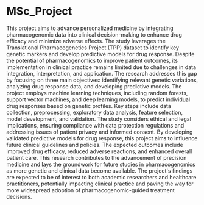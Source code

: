 # MSc_Project
This project aims to advance personalized medicine by integrating pharmacogenomic data into clinical decision-making to enhance drug efficacy and minimize adverse effects. The study leverages the Translational Pharmacogenetics Project (TPP) dataset to identify key genetic markers and develop predictive models for drug response. Despite the potential of pharmacogenomics to improve patient outcomes, its implementation in clinical practice remains limited due to challenges in data integration, interpretation, and application.
The research addresses this gap by focusing on three main objectives: identifying relevant genetic variations, analyzing drug response data, and developing predictive models. The project employs machine learning techniques, including random forests, support vector machines, and deep learning models, to predict individual drug responses based on genetic profiles.
Key steps include data collection, preprocessing, exploratory data analysis, feature selection, model development, and validation. The study considers ethical and legal implications, ensuring compliance with data protection regulations and addressing issues of patient privacy and informed consent.
By developing validated predictive models for drug response, this project aims to influence future clinical guidelines and policies. The expected outcomes include improved drug efficacy, reduced adverse reactions, and enhanced overall patient care. This research contributes to the advancement of precision medicine and lays the groundwork for future studies in pharmacogenomics as more genetic and clinical data become available.
The project's findings are expected to be of interest to both academic researchers and healthcare practitioners, potentially impacting clinical practice and paving the way for more widespread adoption of pharmacogenomic-guided treatment decisions.
